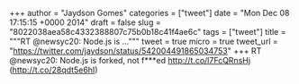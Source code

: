 
+++
author = "Jaydson Gomes"
categories = ["tweet"]
date = "Mon Dec 08 17:15:15 +0000 2014"
draft = false
slug = "8022038aea58c4332388807c75b0b18c41f4ae6c"
tags = ["tweet"]
title = """RT @newsyc20: Node.js is ..."""
tweet = true
micro = true
tweet_url = "https://twitter.com/jaydson/status/542004491865034753"
+++
RT @newsyc20: Node.js is forked, not f***ed http://t.co/l7FcQRnsHj (http://t.co/28qdt5e6hI)

